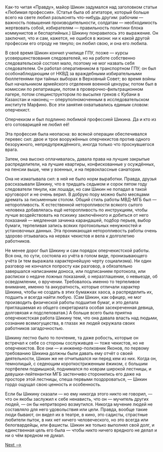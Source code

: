 Как-то читая «Правду», майор Шикин задумался над заголовком статьи «Любимая профессия». (Статья была об агитаторе, который больше всего на свете любил разъяснять что-нибудь другим: рабочим — важность повышения производительности, солдатам — необходимость жертвовать собой, избирателям — правильность политики блока коммунистов и беспартийных.) Шикину понравилось это выражение. Он заключил, что и сам, кажется, не ошибся в жизни: ни к какой другой профессии его отроду не тянуло; он любил свою, и она его любила.

В своё время Шикин кончил училище ГПУ, позже — курсы усовершенствования следователей, но на работе собственно следовательской состоял мало, поэтому не мог назвать себя следователем. Он работал оперативником в транспортном ГПУ; он был особонаблюдающим от НКВД за враждебными избирательными бюллетенями при тайных выборах в Верховный Совет; во время войны был начальником армейского отделения военной цензуры; потом был в комиссии по репатриации, потом в проверочно-фильтрационном лагере, потом специнструктором по высылке греков с Кубани в Казахстан и наконец — оперуполномоченным в исследовательском институте Марфино. Все эти занятия охватывались единым словом: оперчекист.

Оперчекизм и был подлинно любимой профессией Шикина. Да и кто из его сотоварищей не любил её!

Эта профессия была неопасна: во всякой операции обеспечивался перевес сил: двое и трое вооружённых оперчекистов против одного безоружного, непредупреждённого, иногда только что проснувшегося врага.

Затем, она высоко оплачивалась, давала права на лучшие закрытые распределители, на лучшие квартиры, конфискованные у осуждённых, на пенсии выше, чем у военных, и на первоклассные санатории.

Она не изматывала сил: в ней не было норм выработки. Правда, друзья рассказывали Шикину, что в тридцать седьмом и сорок пятом году следователи тянули, как лошади, но сам Шикин не попадал в такой круговорот и не очень верил. В добрую пору можно было месяцами дремать за письменным столом. Общий стиль работы МВД-МГБ был — неторопливость. К естественной неторопливости всякого сытого человека добавлялась ещё неторопливость по инструкциям, чтобы лучше воздействовать на психику заключённого и добиться от него показаний — медленная зачинка карандашей, подбор перьев, выбор бумаги, терпеливая запись всяких протокольных ненужностей и установочных данных. Эта проникающая неторопливость работы очень здорово отзывалась на нервах чекистов и вела к долголетию работников.

Не менее дорог был Шикину и сам порядок оперчекистской работы. Вся она, по сути, состояла из учёта в голом виде, пронизывающего учёта (и тем выражала характернейшую черту социализма). Ни один разговор не кончался попросту как разговор, а обязательно завершался написанием доноса, или подписанием протокола, или расписки о недаче ложных показаний, о неразглашении, о невыезде, об осведомлении, о вручении. Требовалось именно то терпеливое внимание, именно та аккуратность, которые отличали характер Шикина, чтобы не создать в этих бумажках хаоса, а распределить их, подшить и всегда найти любую. (Сам Шикин, как офицер, не мог производить физической работы подшития бумаг, и это делала приглашаемая из общего секретариата особая засекреченная девица, долговязая и подслеповатая.) А больше всего была приятна оперчекистская работа Шикину тем, что она давала власть над людьми, сознание всемогущества, в глазах же людей окружала своих работников загадочностью.

Шикину лестно было то почтение, та даже робость, которые он встречал к себе со стороны сослуживцев — тоже чекистов, но не оперчекистов. Все они — и инженер-полковник Яконов, по первому требованию Шикина должны были давать ему отчёт о своей деятельности, Шикин же не отчитывался ни перед кем из них. Когда он, темнолицый, с седеющим короткостриженным ёжиком, с большим портфелем подмышкой, поднимался по коврам широкой лестницы, и девушки-лейтенантки МГБ застенчиво сторонились его даже на просторе этой лестницы, спеша первыми поздороваться, — Шикин гордо ощущал свою ценность и особенность.

Если бы Шикину сказали — но ему никогда этого никто не говорил, — что он якобы заслужил к себе ненависть, что он — мучитель других людей, — он бы непритворно возмутился. Никогда мучение людей не составляло для него удовольствия или цели. Правда, вообще такие люди бывают, он видел их в театре, в кино, это садисты, страстные любители пыток, в них нет ничего человеческого, но это всегда или белогвардейцы, или фашисты. Шикин же только выполнял свой долг, и единственная цель его была — чтобы никто ничего вредного не делал и ни о чём вредном не думал.

[Next -->](https://github.com/AdamSkywalker/literature/blob/master/citations/ru/%D0%A1%D0%BE%D0%BB%D0%B6%D0%B5%D0%BD%D0%B8%D1%86%D1%8B%D0%BD/%D0%92%20%D0%BA%D1%80%D1%83%D0%B3%D0%B5%20%D0%BF%D0%B5%D1%80%D0%B2%D0%BE%D0%BC/34.md)
